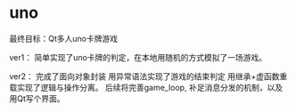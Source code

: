 # uno

最终目标：Qt多人uno卡牌游戏

ver1：
  简单实现了uno卡牌的判定，在本地用随机的方式模拟了一场游戏。

ver2：
  完成了面向对象封装
  用异常语法实现了游戏的结束判定
  用继承+虚函数重载实现了逻辑与操作分离。
  后续将完善game_loop, 补足消息分发的机制，以及用Qt写个界面。
